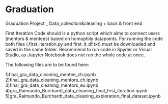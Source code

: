 # Graduation
Graduation Project _ Data_collection&amp;cleaning + back &amp; front end

First Iteration Code should is a python script which aims to connect users (mentors & mentees) based on homophily datapoints.
For running the code both files (.first_iteration.py and first_it_df.txt) must be downloaded and saved in the same folder.
Recommend to run code in Spyder or Visual Studio, as Jupyter Notebook does not run the whole code at once. 

The following files are to be found here:

1)final_gra_data_cleaning_mentee_ch.ipynb
2)final_gra_data_cleaning_mentors_ch.ipynb
3)final_gra_data_cleaning_mentors_eu.ipynb
4)gra_Raimundo_Burchardt_data_cleaning_final_first_iteration.ipynb
5)gra_Raimundo_Burchardt_data_cleaning_exploration_final_dataset.ipynb


